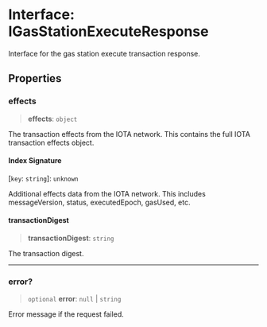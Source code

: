 # Interface: IGasStationExecuteResponse

Interface for the gas station execute transaction response.

## Properties

### effects

> **effects**: `object`

The transaction effects from the IOTA network.
This contains the full IOTA transaction effects object.

#### Index Signature

\[`key`: `string`\]: `unknown`

Additional effects data from the IOTA network.
This includes messageVersion, status, executedEpoch, gasUsed, etc.

#### transactionDigest

> **transactionDigest**: `string`

The transaction digest.

***

### error?

> `optional` **error**: `null` \| `string`

Error message if the request failed.
